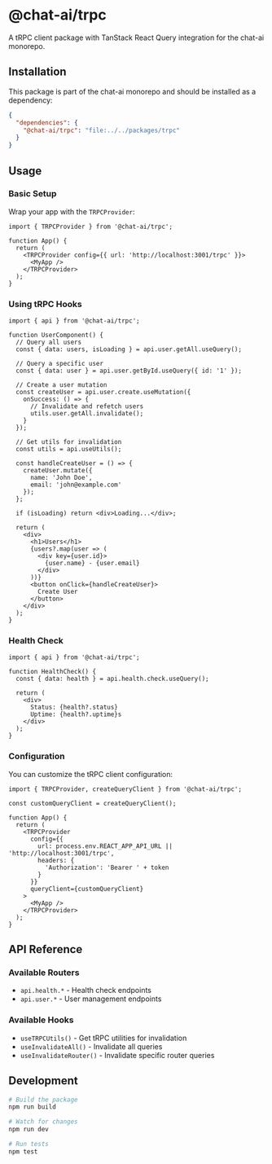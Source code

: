 # @chat-ai/trpc

A tRPC client package with TanStack React Query integration for the chat-ai monorepo.

## Installation

This package is part of the chat-ai monorepo and should be installed as a dependency:

```json
{
  "dependencies": {
    "@chat-ai/trpc": "file:../../packages/trpc"
  }
}
```

## Usage

### Basic Setup

Wrap your app with the `TRPCProvider`:

```tsx
import { TRPCProvider } from '@chat-ai/trpc';

function App() {
  return (
    <TRPCProvider config={{ url: 'http://localhost:3001/trpc' }}>
      <MyApp />
    </TRPCProvider>
  );
}
```

### Using tRPC Hooks

```tsx
import { api } from '@chat-ai/trpc';

function UserComponent() {
  // Query all users
  const { data: users, isLoading } = api.user.getAll.useQuery();
  
  // Query a specific user
  const { data: user } = api.user.getById.useQuery({ id: '1' });
  
  // Create a user mutation
  const createUser = api.user.create.useMutation({
    onSuccess: () => {
      // Invalidate and refetch users
      utils.user.getAll.invalidate();
    }
  });
  
  // Get utils for invalidation
  const utils = api.useUtils();
  
  const handleCreateUser = () => {
    createUser.mutate({
      name: 'John Doe',
      email: 'john@example.com'
    });
  };
  
  if (isLoading) return <div>Loading...</div>;
  
  return (
    <div>
      <h1>Users</h1>
      {users?.map(user => (
        <div key={user.id}>
          {user.name} - {user.email}
        </div>
      ))}
      <button onClick={handleCreateUser}>
        Create User
      </button>
    </div>
  );
}
```

### Health Check

```tsx
import { api } from '@chat-ai/trpc';

function HealthCheck() {
  const { data: health } = api.health.check.useQuery();
  
  return (
    <div>
      Status: {health?.status}
      Uptime: {health?.uptime}s
    </div>
  );
}
```

### Configuration

You can customize the tRPC client configuration:

```tsx
import { TRPCProvider, createQueryClient } from '@chat-ai/trpc';

const customQueryClient = createQueryClient();

function App() {
  return (
    <TRPCProvider 
      config={{ 
        url: process.env.REACT_APP_API_URL || 'http://localhost:3001/trpc',
        headers: {
          'Authorization': 'Bearer ' + token
        }
      }}
      queryClient={customQueryClient}
    >
      <MyApp />
    </TRPCProvider>
  );
}
```

## API Reference

### Available Routers

- `api.health.*` - Health check endpoints
- `api.user.*` - User management endpoints

### Available Hooks

- `useTRPCUtils()` - Get tRPC utilities for invalidation
- `useInvalidateAll()` - Invalidate all queries
- `useInvalidateRouter()` - Invalidate specific router queries

## Development

```bash
# Build the package
npm run build

# Watch for changes
npm run dev

# Run tests
npm test
```